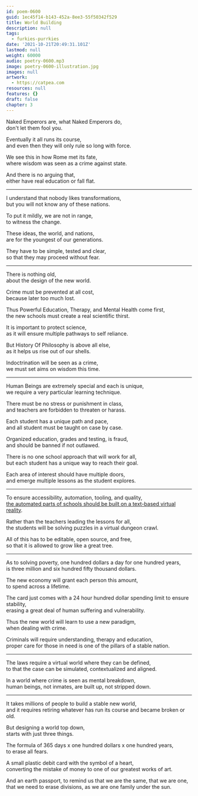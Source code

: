 ```yaml
---
id: poem-0600
guid: 1ec45f14-b143-452a-8ee3-55f50342f529
title: World Building
description: null
tags:
  - furkies-purrkies
date: '2021-10-21T20:49:31.101Z'
lastmod: null
weight: 60000
audio: poetry-0600.mp3
image: poetry-0600-illustration.jpg
images: null
artwork:
  - https://catpea.com
resources: null
features: {}
draft: false
chapter: 3
---
```


Naked Emperors are, what Naked Emperors do,\
don't let them fool you.

Eventually it all runs its course,\
and even then they will only rule so long with force.

We see this in how Rome met its fate,\
where wisdom was seen as a crime against state.

And there is no arguing that,\
either have real education or fall flat.

---

I understand that nobody likes transformations,\
but you will not know any of these nations.

To put it mildly, we are not in range,\
to witness the change.

These ideas, the world, and nations,\
are for the youngest of our generations.

They have to be simple, tested and clear,\
so that they may proceed without fear.

---

There is nothing old,\
about the design of the new world.

Crime must be prevented at all cost,\
because later too much lost.

Thus Powerful Education, Therapy, and Mental Health come first,\
the new schools must create a real scientific thirst.

It is important to protect science,\
as it will ensure multiple pathways to self reliance.

But History Of Philosophy is above all else,\
as it helps us rise out of our shells.

Indoctrination will be seen as a crime,\
we must set aims on wisdom this time.

---

Human Beings are extremely special and each is unique,\
we require a very particular learning technique.

There must be no stress or punishment in class,\
and teachers are forbidden to threaten or harass.

Each student has a unique path and pace,\
and all student must be taught on case by case.

Organized education, grades and testing, is fraud,\
and should be banned if not outlawed.

There is no one school approach that will work for all,\
but each student has a unique way to reach their goal.

Each area of interest should have multiple doors,\
and emerge multiple lessons as the student explores.

---

To ensure accessibility, automation, tooling, and quality,\
[the automated parts of schools should be built on a text-based virtual reality](https://en.wikipedia.org/wiki/MOO).

Rather than the teachers leading the lessons for all,\
the students will be solving puzzles in a virtual dungeon crawl.

All of this has to be editable, open source, and free,\
so that it is allowed to grow like a great tree.

---

As to solving poverty, one hundred dollars a day for one hundred years,\
is three million and six hundred fifty thousand dollars.

The new economy will grant each person this amount,\
to spend across a lifetime.

The card just comes with a 24 hour hundred dollar spending limit to ensure stability,\
erasing a great deal of human suffering and vulnerability.

Thus the new world will learn to use a new paradigm,\
when dealing with crime.

Criminals will require understanding, therapy and education,\
proper care for those in need is one of the pillars of a stable nation.

---

The laws require a virtual world where they can be defined,\
to that the case can be simulated, contextualized and aligned.

In a world where crime is seen as mental breakdown,\
human beings, not inmates, are built up, not stripped down.

---

It takes millions of people to build a stable new world,\
and it requires retiring whatever has run its course and became broken or old.

But designing a world top down,\
starts with just three things.

The formula of 365 days x one hundred dollars x one hundred years,\
to erase all fears.

A small plastic debit card with the symbol of a heart,\
converting the mistake of money to one of our greatest works of art.

And an earth passport, to remind us that we are the same, that we are one,\
that we need to erase divisions, as we are one family under the sun.
